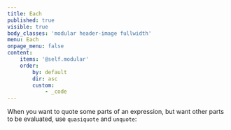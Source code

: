 ```yaml
---
title: Each
published: true
visible: true
body_classes: 'modular header-image fullwidth'
menu: Each
onpage_menu: false
content:
    items: '@self.modular'
    order:
        by: default
        dir: asc
        custom:
            - _code
---
```


When you want to quote some parts of an expression, but want other parts to be evaluated, use `quasiquote` and `unquote`:
